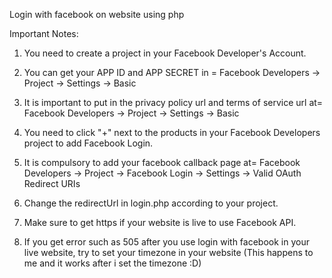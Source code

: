 Login with facebook on website using php


Important Notes:

1) You need to create a project in your Facebook Developer's Account.

2) You can get your APP ID and APP SECRET in =
   Facebook Developers -> Project -> Settings -> Basic

3) It is important to put in the privacy policy url and terms of service url at=
   Facebook Developers -> Project -> Settings -> Basic
   
4) You need to click "+" next to the products in your Facebook Developers project to add Facebook Login.

5) It is compulsory to add your facebook callback page at=
   Facebook Developers -> Project -> Facebook Login -> Settings -> Valid OAuth Redirect URIs
   
6) Change the redirectUrl in login.php according to your project.
   
7) Make sure to get https if your website is live to use Facebook API.

8) If you get error such as 505 after you use login with facebook in your live website, try to set your timezone in your website (This happens to me and it works after i set the timezone :D)
